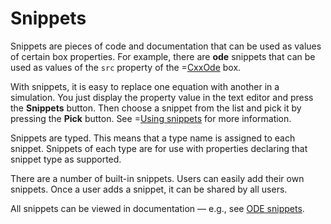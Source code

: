 # Snippets

Snippets are pieces of code and documentation that can be used as values of certain box properties.
For example, there are **ode** snippets that can be used as values of the ```src``` property of the =[CxxOde](/doc#box/CxxOde) box.

With snippets, it is easy to replace one equation with another in a simulation. You just display the property value in the text editor
and press the **Snippets** button. Then choose a snippet from the list and pick it by pressing the **Pick** button.
See =[Using snippets](/doc#page/editor-usage-snippets) for more information.

Snippets are typed. This means that a type name is assigned to each snippet. Snippets of each type are for use with properties declaring that
snippet type as supported.

There are a number of built-in snippets. Users can easily add their own snippets. Once a user adds a snippet, it can be shared by all users.

All snippets can be viewed in documentation &mdash; e.g., see [ODE snippets](/doc#snippet/ode).
